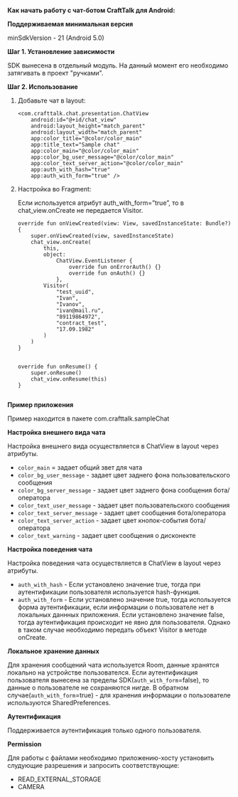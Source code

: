 **Как начать работу с чат-ботом CraftTalk для Android:**

**Поддерживаемая минимальная версия**

minSdkVersion - 21 (Android 5.0)

**Шаг 1. Установление зависимости**

SDK вынесена в отдельный модуль. На данный момент его необходимо затягивать в проект "ручками".
	
**Шаг 2. Использование**
1. Добавьте чат в layout:

	```
	<com.crafttalk.chat.presentation.ChatView
  		android:id="@+id/chat_view"
  		android:layout_height="match_parent"
   		android:layout_width="match_parent"
   		app:color_title="@color/color_main"
   		app:title_text="Sample chat"
   		app:color_main="@color/color_main"
   		app:color_bg_user_message="@color/color_main"
   		app:color_text_server_action="@color/color_main"
   		app:auth_with_hash="true"
   		app:auth_with_form="true" />
	
2. Настройка во Fragment:
	
	Если используется атрибут auth_with_form=”true”, то в chat_view.onCreate не передается Visitor.

	```
	override fun onViewCreated(view: View, savedInstanceState: Bundle?) {
	    super.onViewCreated(view, savedInstanceState)
	    chat_view.onCreate(
	        this,
	        object:
	            ChatView.EventListener {
	                override fun onErrorAuth() {}
	                override fun onAuth() {}
	            },
	        Visitor(
	            "test_uuid",
	            "Ivan",
	            "Ivanov",
	            "ivan@mail.ru",
	            "89119864972",
	            "contract_test",
	            "17.09.1982"
	        )
	    )
    }


	override fun onResume() {
	    super.onResume()
	    chat_view.onResume(this)
    } 


**Пример приложения**

Пример находится в пакете com.crafttalk.sampleChat


**Настройка внешнего вида чата**

Настройка внешнего вида осуществляется в ChatView в layout через атрибуты.

- `color_main` = задает общий звет для чата
- `color_bg_user_message` - задает цвет заднего фона пользовательского сообщения
- `color_bg_server_message` - задает цвет заднего фона сообщения бота/оператора
- `color_text_user_message` - задает цвет пользовательского сообщения
- `color_text_server_message` - задает цвет сообщения бота/оператора
- `color_text_server_action` - задает цвет кнопок-события бота/оператора
- `color_text_warning` - задает цвет сообщения о дисконекте


**Настройка поведения чата**

Настройка поведения чата осуществляется в ChatView в layout через атрибуты.

- `auth_with_hash` - Если установлено значение true, тогда при аутентификации пользователя используется hash-функция.
- `auth_with_form` - Если установлено значение true, тогда используется форма аутентификации, если информации о пользователе нет в локальных даннных приложения.
                   Если установлено значение false, тогда аутентификация происходит не явно для пользователя. Однако в таком случае необходимо передать объект Visitor в методе onCreate.


**Локальное хранение данных**

Для хранения сообщений чата используется Room, данные хранятся локально на устройстве пользователся. Если аутентификация пользователя вынесена за пределы SDK(`auth_with_form`=false), то данные о пользователе не сохраняются нигде. В обратном случае(`auth_with_form`=true) - для хранения информации о пользователе используются SharedPreferences.


**Аутентификация**

Поддерживается аутентификация только одного пользователя.


**Permission**

Для работы с файлами необходимо приложению-хосту установить слудующие разрешения и запросить соответствующие:

- READ_EXTERNAL_STORAGE
- CAMERA